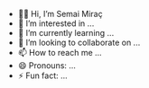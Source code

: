 - 🖖🏻 Hi, I’m Semai Miraç 
- 👀 I’m interested in ...
- 🌱 I’m currently learning ...
- 💞️ I’m looking to collaborate on ...
- 📫 How to reach me ...
- 😄 Pronouns: ...
- ⚡ Fun fact: ...

<!---
Semai-Mirac/Semai-Mirac is a ✨ special ✨ repository because its `README.md` (this file) appears on your GitHub profile.
You can click the Preview link to take a look at your changes.
--->

